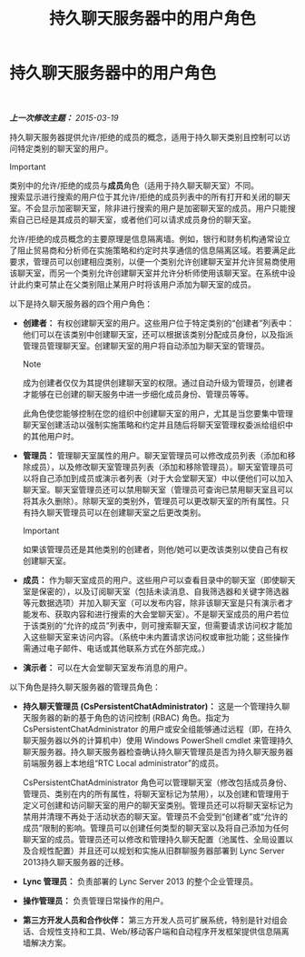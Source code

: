 ﻿---
title: 持久聊天服务器中的用户角色
TOCTitle: 持久聊天服务器中的用户角色
ms:assetid: 343a0563-9ca5-4ad0-b4f3-a72f1d7f1a81
ms:mtpsurl: https://technet.microsoft.com/zh-cn/library/JJ676774(v=OCS.15)
ms:contentKeyID: 49888372
ms.date: 05/19/2016
mtps_version: v=OCS.15
ms.translationtype: HT
---

# 持久聊天服务器中的用户角色

 

_**上一次修改主题：** 2015-03-19_

持久聊天服务器提供允许/拒绝的成员的概念，适用于持久聊天类别且控制可以访问特定类别的聊天室的用户。

> [!IMPORTANT]
> 类别中的允许/拒绝的成员与<strong>成员</strong>角色（适用于持久聊天聊天室）不同。<br />
> 搜索显示进行搜索的用户位于其允许/拒绝的成员列表中的所有打开和关闭的聊天室。不会显示加密聊天室，除非进行搜索的用户是加密聊天室的成员。用户只能搜索自己已经是其成员的聊天室，或者他们可以请求成员身份的聊天室。


允许/拒绝的成员概念的主要原理是信息隔离墙。例如，银行和财务机构通常设立了阻止贸易商和分析师在实施策略和约定时共享通信的信息隔离区域。若要满足此要求，管理员可以创建相应类别，以便一个类别允许创建聊天室并允许贸易商使用该聊天室，而另一个类别允许创建聊天室并允许分析师使用该聊天室。在系统中设计此约束可禁止在父类别阻止某用户时将该用户添加为聊天室的成员。

以下是持久聊天服务器的四个用户角色：

  - **创建者：** 有权创建聊天室的用户。这些用户位于特定类别的“创建者”列表中：他们可以在该类别中创建聊天室，还可以根据该类别分配成员身份，以及指派管理员管理聊天室。创建聊天室的用户将自动添加为聊天室的管理员。
    
    > [!NOTE]
    > 成为创建者仅仅为其提供创建聊天室的权限。通过自动升级为管理员，创建者才能够在已创建的聊天服务中进一步细化成员身份、管理员等等。
    
    此角色使您能够控制在您的组织中创建聊天室的用户，尤其是当您要集中管理聊天室创建活动以强制实施策略和约定并且随后将聊天室管理权委派给组织中的其他用户时。

  - **管理员：** 管理聊天室属性的用户。聊天室管理员可以修改成员列表（添加和移除成员），以及修改聊天室管理员列表（添加和移除管理员）。聊天室管理员可以将自己添加到成员或演示者列表（对于大会堂聊天室）中以便他们可以加入聊天室。聊天室管理员还可以禁用聊天室（管理员可查询已禁用聊天室且可以将其永久删除）。除聊天室的类别外，管理员可以更改聊天室的所有属性。只有持久聊天管理员可以在创建聊天室之后更改类别。
    
    > [!IMPORTANT]
    > 如果该管理员还是其他类别的创建者，则他/她可以更改该类别以使自己有权创建聊天室。


  - **成员：** 作为聊天室成员的用户。这些用户可以查看目录中的聊天室（即使聊天室是保密的），以及订阅聊天室（包括未读消息、自我筛选器和关键字筛选器等元数据选项）并加入聊天室（可以发布内容，除非该聊天室是只有演示者才能发布、获取内容和进行搜索的大会堂聊天室）。不是聊天室成员的用户若位于该类别的“允许的成员”列表中，则可搜索聊天室，但需要请求访问权才能加入这些聊天室来访问内容。（系统中未内置请求访问权或审批功能；这些操作需通过电子邮件、电话或其他联系方式在外部完成。）

  - **演示者：** 可以在大会堂聊天室发布消息的用户。

以下角色是持久聊天服务器的管理员角色：

  - **持久聊天管理员 (CsPersistentChatAdministrator)：** 这是一个管理持久聊天服务器的新的基于角色的访问控制 (RBAC) 角色。指定为 CsPersistentChatAdministrator 的用户或安全组能够通过远程（即，在持久聊天服务器以外的计算机中）使用 Windows PowerShell cmdlet 来管理持久聊天服务器。持久聊天服务器检查确认持久聊天管理员是否为持久聊天服务器前端服务器上本地组“RTC Local administrator”的成员。
    
    CsPersistentChatAdministrator 角色可以管理聊天室（修改包括成员身份、管理员、类别在内的所有属性，将聊天室标记为禁用），以及创建和管理用于定义可创建和访问聊天室的用户的聊天室类别。管理员还可以将聊天室标记为禁用并清理不再处于活动状态的聊天室。管理员不会受到“创建者”或“允许的成员”限制的影响。管理员可以创建任何类型的聊天室以及将自己添加为任何聊天室的成员。管理员还可以修改和管理持久聊天配置（池属性、全局设置以及合规性配置）并且还可以规划和实施从旧群聊服务器部署到 Lync Server 2013持久聊天服务器的迁移。

  - **Lync 管理员：** 负责部署的 Lync Server 2013 的整个企业管理员。

  - **操作管理员：** 负责管理日常操作的用户。

  - **第三方开发人员和合作伙伴：** 第三方开发人员可扩展系统，特别是针对组会话、合规性支持和工具、Web/移动客户端和自动程序开发框架提供信息隔离墙解决方案。


